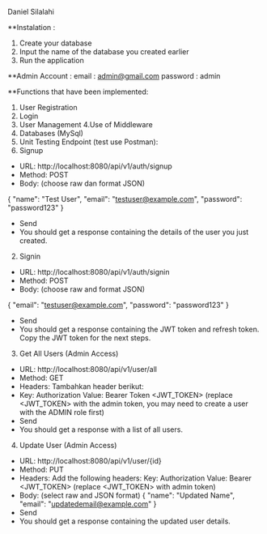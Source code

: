 Daniel Silalahi

**Instalation :
1.	Create your database
2.	Input the name of the database you created earlier
3.	Run the application


**Admin Account :
email : admin@gmail.com
password : admin


**Functions that have been implemented:
1. User Registration
2. Login
3. User Management
4.Use of Middleware 
5. Databases (MySql)
6. Unit Testing
Endpoint (test use Postman):
1.	Signup 
- URL: http://localhost:8080/api/v1/auth/signup
- Method: POST
- Body: (choose raw dan format JSON)

{ 
"name": "Test User",
 "email": "testuser@example.com", 
"password": "password123" 
}

- Send
- You should get a response containing the details of the user you just created.

2.	Signin
- URL: http://localhost:8080/api/v1/auth/signin
- Method: POST
- Body: (choose raw and format JSON)

{
    "email": "testuser@example.com",
    "password": "password123"
}

- Send
- You should get a response containing the JWT token and refresh token. Copy the JWT token for the next steps.

3.	Get All Users (Admin Access)
- URL: http://localhost:8080/api/v1/user/all
- Method: GET
- Headers: Tambahkan header berikut:
- Key: Authorization
Value: Bearer Token <JWT_TOKEN> (replace <JWT_TOKEN> with the admin token, you may need to create a user with the ADMIN role first)
- Send
- You should get a response with a list of all users.




4.	Update User (Admin Access)
- URL: http://localhost:8080/api/v1/user/{id}
- Method: PUT
- Headers: Add the following headers:
Key: Authorization
Value: Bearer <JWT_TOKEN> (replace <JWT_TOKEN> with admin token)
- Body: (select raw and JSON format)
{
    "name": "Updated Name",
    "email": "updatedemail@example.com"
}
- Send
- You should get a response containing the updated user details.
